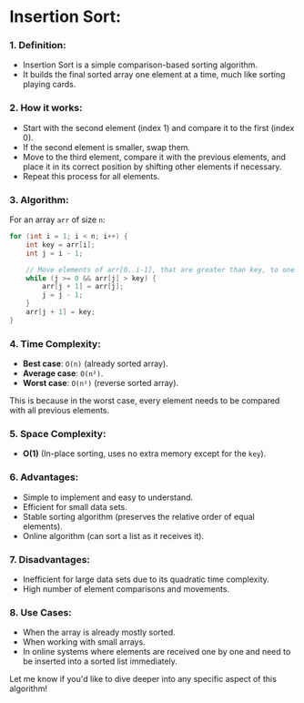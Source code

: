 # **Insertion Sort**:

### 1. **Definition**:
- Insertion Sort is a simple comparison-based sorting algorithm.
- It builds the final sorted array one element at a time, much like sorting playing cards.

### 2. **How it works**:
- Start with the second element (index 1) and compare it to the first (index 0).
- If the second element is smaller, swap them.
- Move to the third element, compare it with the previous elements, and place it in its correct position by shifting other elements if necessary.
- Repeat this process for all elements.

### 3. **Algorithm**:
For an array `arr` of size `n`:
   ```java
   for (int i = 1; i < n; i++) {
       int key = arr[i];
       int j = i - 1;

       // Move elements of arr[0..i-1], that are greater than key, to one position ahead
       while (j >= 0 && arr[j] > key) {
           arr[j + 1] = arr[j];
           j = j - 1;
       }
       arr[j + 1] = key;
   }
   ```

### 4. **Time Complexity**:
- **Best case**: `O(n)` (already sorted array).
- **Average case**: `O(n²)`.
- **Worst case**: `O(n²)` (reverse sorted array).

This is because in the worst case, every element needs to be compared with all previous elements.

### 5. **Space Complexity**:
- **O(1)** (In-place sorting, uses no extra memory except for the `key`).

### 6. **Advantages**:
- Simple to implement and easy to understand.
- Efficient for small data sets.
- Stable sorting algorithm (preserves the relative order of equal elements).
- Online algorithm (can sort a list as it receives it).

### 7. **Disadvantages**:
- Inefficient for large data sets due to its quadratic time complexity.
- High number of element comparisons and movements.

### 8. **Use Cases**:
- When the array is already mostly sorted.
- When working with small arrays.
- In online systems where elements are received one by one and need to be inserted into a sorted list immediately.

Let me know if you'd like to dive deeper into any specific aspect of this algorithm!